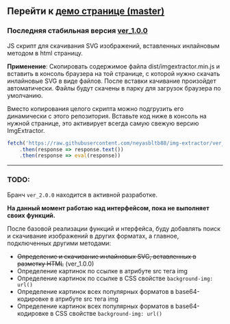## Перейти к **[демо странице (master)](https://neyasbltb88.github.io/img-extractor/app/)**

### Последняя стабильная версия **[ver_1.0.0](https://github.com/neyasbltb88/img-extractor/tree/ver_1.0.0)**

JS скрипт для скачивания SVG изображений, вставленных инлайновым методом в html страницу.

__Применение__: Скопировать содержимое файла dist/imgextractor.min.js и вставить в консоль браузера на той странице, с которой нужно скачать инлайновые SVG в виде файлов. После вставки качивание произойдет автоматически. Файлы будут скачены в парку для загрузок браузера по умолчанию.

Вместо копирования целого скрипта можно подгрузить его динамически с этого репозитория.
Вставьте код ниже в консоль на нужной странице, это активирует всегда самую свежую версию ImgExtractor.

```js
fetch('https://raw.githubusercontent.com/neyasbltb88/img-extractor/ver_2.0.0/dist/imgextractor.min.js')
    .then(response => response.text())
    .then(response => eval(response))
```

***
### TODO:
Бранч `ver_2.0.0` находится в активной разработке. 

__На данный момент работаю над интерфейсом, пока не выполняет своих функций.__

После базовой реализации функций и нтерфейса, буду добавлять поиск и скачивание изображений в других форматах, 
а главное, подключенных другими методами:

* ~~Определение и скачивание инлайновых SVG, вставленных в разметку HTML~~ (ver_1.0.0)
* Определение картинок по ссылке в атрибуте src тега img
* Определение картинок по ссылке в CSS свойстве `background-img: url()`
* Определение картинок всех популярных форматов в base64-кодировке в атрибуте src тега img
* Определение картинок всех популярных форматов в base64-кодировке в CSS свойстве `background-img: url()`